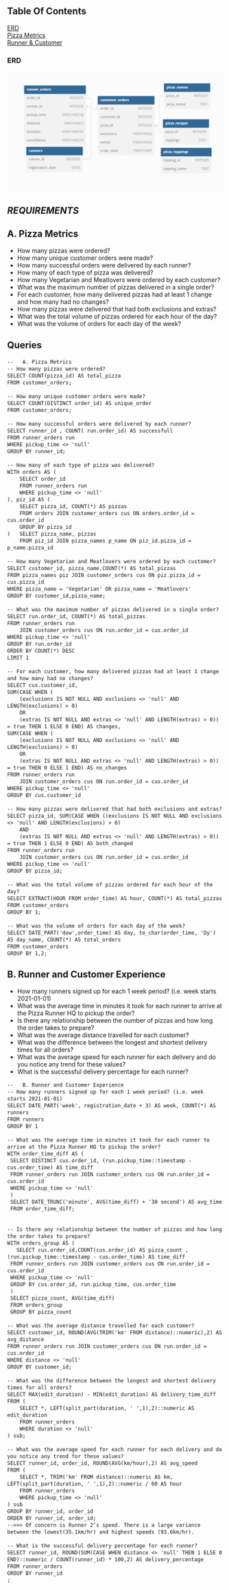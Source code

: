 ## Table Of Contents  
[ERD](#erd)  
[Pizza Metrics](#a-pizza-metrics)  
[Runner & Customer](#b-runner-and-customer-experience)

### ERD  
![](Week2/ERD.png)

## _REQUIREMENTS_  
## A. Pizza Metrics  
- How many pizzas were ordered?  
- How many unique customer orders were made?  
- How many successful orders were delivered by each runner?  
- How many of each type of pizza was delivered?  
- How many Vegetarian and Meatlovers were ordered by each customer?  
- What was the maximum number of pizzas delivered in a single order?  
- For each customer, how many delivered pizzas had at least 1 change and how many had no changes?  
- How many pizzas were delivered that had both exclusions and extras?  
- What was the total volume of pizzas ordered for each hour of the day?  
- What was the volume of orders for each day of the week?

## Queries
```
--   A. Pizza Metrics
-- How many pizzas were ordered?
SELECT COUNT(pizza_id) AS total_pizza
FROM customer_orders;

-- How many unique customer orders were made?
SELECT COUNT(DISTINCT order_id) AS unique_order
FROM customer_orders;

-- How many successful orders were delivered by each runner?
SELECT runner_id , COUNT( run.order_id) AS successfull
FROM runner_orders run 
WHERE pickup_time <> 'null'
GROUP BY runner_id;

-- How many of each type of pizza was delivered?
WITH orders AS (
	SELECT order_id
	FROM runner_orders run 
	WHERE pickup_time <> 'null'
), piz_id AS (
	SELECT pizza_id, COUNT(*) AS pizzas
	FROM orders JOIN customer_orders cus ON orders.order_id = cus.order_id
	GROUP BY pizza_id
)	SELECT pizza_name, pizzas
	FROM piz_id JOIN pizza_names p_name ON piz_id.pizza_id = p_name.pizza_id

-- How many Vegetarian and Meatlovers were ordered by each customer?
SELECT customer_id, pizza_name,COUNT(*) AS total_pizzas
FROM pizza_names piz JOIN customer_orders cus ON piz.pizza_id = cus.pizza_id
WHERE pizza_name = 'Vegetarian' OR pizza_name = 'Meatlovers'
GROUP BY customer_id,pizza_name;

-- What was the maximum number of pizzas delivered in a single order?
SELECT run.order_id, COUNT(*) AS total_pizzas
FROM runner_orders run 
	JOIN customer_orders cus ON run.order_id = cus.order_id
WHERE pickup_time <> 'null'
GROUP BY run.order_id
ORDER BY COUNT(*) DESC
LIMIT 1

-- For each customer, how many delivered pizzas had at least 1 change and how many had no changes?
SELECT cus.customer_id, 
SUM(CASE WHEN (
	(exclusions IS NOT NULL AND exclusions <> 'null' AND LENGTH(exclusions) > 0) 
	OR 
	(extras IS NOT NULL AND extras <> 'null' AND LENGTH(extras) > 0)) = true THEN 1 ELSE 0 END) AS changes,
SUM(CASE WHEN (
	(exclusions IS NOT NULL AND exclusions <> 'null' AND LENGTH(exclusions) > 0) 
	OR 
	(extras IS NOT NULL AND extras <> 'null' AND LENGTH(extras) > 0)) = true THEN 0 ELSE 1 END) AS no_changes
FROM runner_orders run 
	JOIN customer_orders cus ON run.order_id = cus.order_id
WHERE pickup_time <> 'null'
GROUP BY cus.customer_id

-- How many pizzas were delivered that had both exclusions and extras?
SELECT pizza_id, SUM(CASE WHEN ((exclusions IS NOT NULL AND exclusions <> 'null' AND LENGTH(exclusions) > 0) 
	AND
	(extras IS NOT NULL AND extras <> 'null' AND LENGTH(extras) > 0)) = true THEN 1 ELSE 0 END) AS both_changed
FROM runner_orders run 
	JOIN customer_orders cus ON run.order_id = cus.order_id
WHERE pickup_time <> 'null'
GROUP BY pizza_id;

-- What was the total volume of pizzas ordered for each hour of the day?
SELECT EXTRACT(HOUR FROM order_time) AS hour, COUNT(*) AS total_pizzas
FROM customer_orders 
GROUP BY 1;

-- What was the volume of orders for each day of the week? 
SELECT DATE_PART('dow',order_time) AS day, to_char(order_time, 'Dy') AS day_name, COUNT(*) AS total_orders
FROM customer_orders 
GROUP BY 1,2;
```  

## B. Runner and Customer Experience  
- How many runners signed up for each 1 week period? (i.e. week starts 2021-01-01)  
- What was the average time in minutes it took for each runner to arrive at the Pizza Runner HQ to pickup the order?
- Is there any relationship between the number of pizzas and how long the order takes to prepare?
- What was the average distance travelled for each customer?
- What was the difference between the longest and shortest delivery times for all orders?
- What was the average speed for each runner for each delivery and do you notice any trend for these values?
- What is the successful delivery percentage for each runner?

```
--   B. Runner and Customer Experience
-- How many runners signed up for each 1 week period? (i.e. week starts 2021-01-01)
SELECT DATE_PART('week', registration_date + 3) AS week, COUNT(*) AS runners
FROM runners
GROUP BY 1

-- What was the average time in minutes it took for each runner to arrive at the Pizza Runner HQ to pickup the order?
WITH order_time_diff AS (
 SELECT DISTINCT cus.order_id, (run.pickup_time::timestamp - cus.order_time) AS time_diff 
 FROM runner_orders run JOIN customer_orders cus ON run.order_id = cus.order_id
 WHERE pickup_time <> 'null'
 )
 SELECT DATE_TRUNC('minute', AVG(time_diff) + '30 second') AS avg_time
 FROM order_time_diff;


-- Is there any relationship between the number of pizzas and how long the order takes to prepare?
WITH orders_group AS (
   SELECT cus.order_id,COUNT(cus.order_id) AS pizza_count ,(run.pickup_time::timestamp - cus.order_time) AS time_diff 
 FROM runner_orders run JOIN customer_orders cus ON run.order_id = cus.order_id
 WHERE pickup_time <> 'null'
 GROUP BY cus.order_id, run.pickup_time, cus.order_time
 )
 SELECT pizza_count, AVG(time_diff)
 FROM orders_group
 GROUP BY pizza_count
 
-- What was the average distance travelled for each customer?
SELECT customer_id, ROUND(AVG(TRIM('km' FROM distance)::numeric),2) AS avg_distance
FROM runner_orders run JOIN customer_orders cus ON run.order_id = cus.order_id
WHERE distance <> 'null'
GROUP BY customer_id;

-- What was the difference between the longest and shortest delivery times for all orders?
SELECT MAX(edit_duration) - MIN(edit_duration) AS delivery_time_diff
FROM (
	SELECT *, LEFT(split_part(duration, ' ',1),2)::numeric AS edit_duration
	FROM runner_orders
	WHERE duration <> 'null'
) sub;

-- What was the average speed for each runner for each delivery and do you notice any trend for these values?
SELECT runner_id, order_id, ROUND(AVG(km/hour),2) AS avg_speed
FROM (
	SELECT *, TRIM('km' FROM distance)::numeric AS km, LEFT(split_part(duration, ' ',1),2)::numeric / 60 AS hour
	FROM runner_orders
	WHERE pickup_time <> 'null'
) sub
GROUP BY runner_id, order_id
ORDER BY runner_id, order_id;
-->>> Of concern is Runner 2’s speed. There is a large variance between the lowest(35.1km/hr) and highest speeds (93.6km/hr).

-- What is the successful delivery percentage for each runner?
SELECT runner_id, ROUND(SUM(CASE WHEN distance <> 'null' THEN 1 ELSE 0 END)::numeric / COUNT(runner_id) * 100,2) AS delivery_percentage
FROM runner_orders
GROUP BY runner_id
;
```
